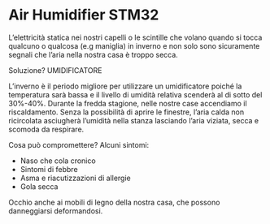 # Air Humidifier STM32

L’elettricità statica nei nostri capelli o le scintille che volano quando si tocca qualcuno o qualcosa (e.g maniglia) in inverno e non solo sono sicuramente segnali che l’aria nella nostra casa è troppo secca.

Soluzione? UMIDIFICATORE

L’inverno è il periodo migliore per utilizzare un umidificatore poiché la temperatura sarà bassa e il livello di umidità relativa scenderà al di sotto del 30%-40%. 
Durante la fredda stagione, nelle nostre case accendiamo il riscaldamento. Senza la possibilità di aprire le finestre, l’aria calda non ricircolata asciugherà l’umidità nella stanza lasciando l’aria viziata, secca e scomoda da respirare.

Cosa può compromettere? Alcuni sintomi:

- Naso che cola cronico
- Sintomi di febbre 
- Asma e riacutizzazioni di allergie
- Gola secca

Occhio anche ai mobili di legno della nostra casa, che possono danneggiarsi deformandosi.

